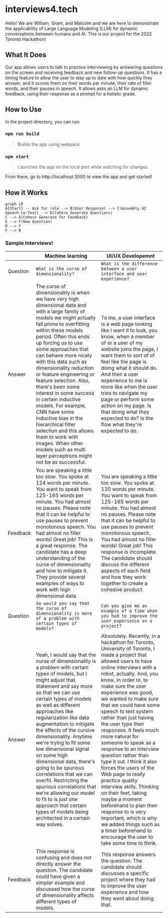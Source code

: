 # interviews4.tech

Hello! We are William, Grant, and Malcolm and we are here to demonstrate the applicability of Large Language Modeling (LLM) for dynamic conversations between humans and AI. This is our project for the 2022 Toronto Hackathon!

## What It Does
Our app allows users to talk to practice interviewing by answering questions on the screen and receiving feedback and new follow-up questions. It has a timing feature to allow the user to stay up to date with how quickly they answer, and it scores them on their words per minute, their rate of filler words, and their pauses in speech. It allows asks an LLM for dynamic feedback, using their response as a prompt for a holistic grade.

## How to Use

In the project directory, you can run:

### `npm run build`
> Builds the app using webpack
### `npm start`
> Launches the app on the local port while watching for changes

From there, go to http://localhost:3000 to view the app and get started!

## How it Works
```mermaid
graph LR
A[Start] -- Ask for role --> B(User Response) --> C(Assembly AI Speech-to-Text) --> D(Cohere Generate Questions)
C --> E(Cohere Generate for Feedback)
E --> F(New Question)
D --> F
F --> B
```

### Sample Interviews! 

|                |Machine learning               |UI/UX Developemnt            |
|----------------|-------------------------------|-----------------------------|
|Question        |`What is the curse of dimensionality?`            |`What is the difference between a user interface and user experience? `           |
|Answer          |The curse of dimensionality is when we have very high dimensional data and with a large family of models we might actually fall prone to overfitting within these models period. Often this ends up forcing us to use some approaches that can behave more nicely with this data such as dimensionality reduction or feature engineering or feature selection. Also, there's been some interest in some success in certain inductive models. For example, CNN have some inductive bias in the hierarchical filter selection and this allows them to work with images. When other models such as multi layer perceptrons might not be as successful. |To me, a user interface is a web page looking like I want it to look, you know, when a member of or a user of my website joins the page, I want them to sort of of feel like the page is doing what it should do. And then a user experience to me is more like when the user tries to navigate my page or perform some action on my page. Is that doing what they expected to do? Is the flow what they're expected to do.|         
|Feedback        | You are speaking a little too slow. You spoke at 124 words per minute. You want to speak from 125-165 words per minute. You had almost no pauses. Please note that it can be helpful to use pauses to prevent monotonous speech. You had almost no filler words! Great job! This is a great response. The candidate has a deep understanding of the curse of dimensionality and how to mitigate it. They provide several examples of ways to work with high dimensional data.|You are speaking a little too slow. You spoke at 120 words per minute. You want to speak from 125-165 words per minute. You had almost no pauses. Please note that it can be helpful to use pauses to prevent monotonous speech. You had almost no filler words! Great job! This response is incomplete. The candidate should discuss the different aspects of each field and how they work together to create a cohesive product.            |
|Question        |`So would you say that the curse of dimensionality is more of a problem with certain types of models?`            |`Can you give me an example of a time when you had to improve the user experience on a project?`            |
|Answer          |Yeah, I would say that the curse of dimensionality is a problem with certain types of models, but I might adjust that statement and say more so that we can use certain types of models as well as different approaches like regularization like data augmentation to mitigate the effects of the cursive dimensionality. Anytime we're trying to fit some low dimensional signal on some high dimensional data, there's going to be spurious correlations that we can overfit. Restricting the spurious correlations that we're allowing our model to fit to is just one approach that certain types of models being architected in a certain way solves.           |Absolutely. Recently, in a hackathon for Toronto, University of Toronto, I made a project that allowed users to have online interviews with a robot, actually. And, you know, in order to, to make sure the user experience was good, we wanted to make sure that we could have some speech to text system rather than just having the user type their responses. It feels much more natural for someone to speak as a response to an interview question rather than type it out. I think it also forces the users of the Web page to really practice quality interview skills. Thinking on their feet, taking maybe a moment beforehand to plan their response to is very important, which is why we added things such as a timer beforehand to encourage the user to take some time to think.            |
|Feedback        |This response is confusing and does not directly answer the question. The candidate could have given a simpler example and discussed how the curse of dimensionality affects different types of models.|This response answers the question. The candidate should discusses a specific project where they had to improve the user experience and how they went about doing that.|
  

  
  
  
  
